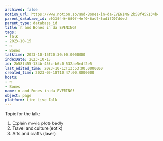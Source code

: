 ```yaml
---
archived: false
notion_url: https://www.notion.so/and-Bones-in-da-EVENING-2b58f455134b455cb6c0532ae5edf2e5
parent_database_id: e9339446-880f-4ef0-8ad7-8ad1f507dded
parent_type: database_id
title: π and Bones in da EVENING!
tags:
- Talk
- 2023-10-15
- π
- Bones
talktime: 2023-10-15T20:30:00.0000000
indexDate: 2023-10-15
id: 2b58f455-134b-455c-b6c0-532ae5edf2e5
last_edited_time: 2023-10-12T13:53:00.0000000
created_time: 2023-09-18T10:47:00.0000000
hosts:
- π
- Bones
name: π and Bones in da EVENING!
object: page
platform: Line Live Talk
---
```


Topic for the talk:
1. Explain movie plots  badly 
2. Travel and culture (eotik)
3. Arts and crafts (laser)

























